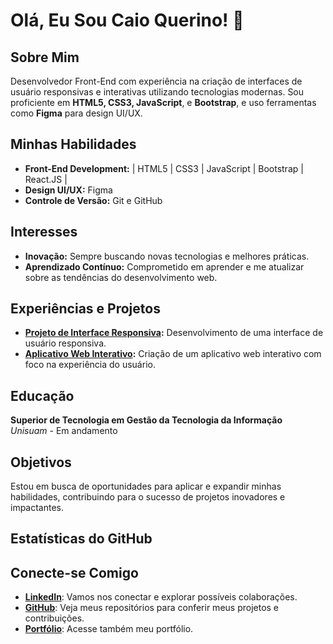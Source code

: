 # Olá, Eu Sou Caio Querino! 👋

## Sobre Mim

Desenvolvedor Front-End com experiência na criação de interfaces de usuário responsivas e interativas utilizando tecnologias modernas. Sou proficiente em **HTML5, CSS3, JavaScript**, e **Bootstrap**, e uso ferramentas como **Figma** para design UI/UX.

## Minhas Habilidades

- **Front-End Development:** | HTML5 | CSS3 | JavaScript | Bootstrap | React.JS |
- **Design UI/UX:** Figma
- **Controle de Versão:** Git e GitHub


## Interesses

- **Inovação:** Sempre buscando novas tecnologias e melhores práticas.
- **Aprendizado Contínuo:** Comprometido em aprender e me atualizar sobre as tendências do desenvolvimento web.

## Experiências e Projetos

- **[Projeto de Interface Responsiva](https://caioquerino.github.io/mangas/):** Desenvolvimento de uma interface de usuário responsiva.
- **[Aplicativo Web Interativo](https://caioquerino.github.io/encontre-whatsapp/):** Criação de um aplicativo web interativo com foco na experiência do usuário.

## Educação

**Superior de Tecnologia em Gestão da Tecnologia da Informação**  
_Unisuam_ - Em andamento

## Objetivos

Estou em busca de oportunidades para aplicar e expandir minhas habilidades, contribuindo para o sucesso de projetos inovadores e impactantes.

## Estatísticas do GitHub


## Conecte-se Comigo

- **[LinkedIn](inkedin.com/caio-querino-1257622a5/)**: Vamos nos conectar e explorar possíveis colaborações.
- **[GitHub](https://github.com/CaioQuerino)**: Veja meus repositórios para conferir meus projetos e contribuições.
- **[Portfólio](https://caioquerino.github.io/portfolio-caio/#habilidades)**: Acesse também meu portfólio.

